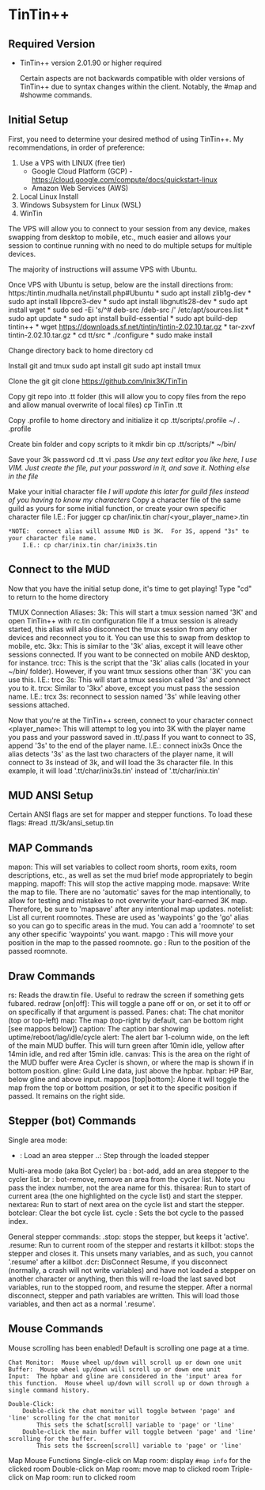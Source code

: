 # TinTin++

## Required Version
* TinTin++ version 2.01.90 or higher required

    Certain aspects are not backwards compatible with older versions of TinTin++ due to syntax changes within the client.  Notably, the #map and #showme commands.

## Initial Setup

First, you need to determine your desired method of using TinTin++.  My recommendations, in order of preference:
1. Use a VPS with LINUX (free tier)
	* Google Cloud Platform (GCP) - https://cloud.google.com/compute/docs/quickstart-linux
	* Amazon Web Services (AWS)
2. Local Linux Install
3. Windows Subsystem for Linux (WSL)
4. WinTin

The VPS will allow you to connect to your session from any device, makes swapping from desktop to mobile, etc., much easier and allows your session to continue running with no need to do multiple setups for multiple devices.

The majority of instructions will assume VPS with Ubuntu.

Once VPS with Ubuntu is setup, below are the install directions from:  https:/tintin.mudhalla.net/install.php#Ubuntu
	* sudo apt install zlib1g-dev
	* sudo apt install libpcre3-dev
	* sudo apt install libgnutls28-dev
	* sudo apt install wget
	* sudo sed -Ei 's/^# deb-src /deb-src /' /etc/apt/sources.list
	* sudo apt update
	* sudo apt install build-essential
	* sudo apt build-dep tintin++
	* wget https://downloads.sf.net/tintin/tintin-2.02.10.tar.gz
	* tar-zxvf tintin-2.02.10.tar.gz
	* cd tt/src
	* ./configure
	* sudo make install

Change directory back to home directory
	cd

Install git and tmux
	sudo apt install git
	sudo apt install tmux

Clone the git
	git clone https://github.com/Inix3K/TinTin

Copy git repo into .tt folder (this will allow you to copy files from the repo and allow manual overwrite of local files)
	cp TinTin .tt

Copy .profile to home directory and initialize it
	cp .tt/scripts/.profile ~/
	. .profile

Create bin folder and copy scripts to it
	mkdir bin
	cp .tt/scripts/* ~/bin/

Save your 3k password
	cd .tt
	vi .pass
	*Use any text editor you like here, I use VIM.  Just create the file, put your password in it, and save it.  Nothing else in the file*

Make your initial character file
	*I will update this later for guild files instead of you having to know my characters*
	Copy a character file of the same guild as yours for some initial function, or create your own specific character file
	I.E.: For jugger
		cp char/inix.tin char/<your_player_name>.tin

	*NOTE:  connect alias will assume MUD is 3K.  For 3S, append "3s" to your character file name.
		I.E.: cp char/inix.tin char/inix3s.tin

Connect to the MUD
------------------
Now that you have the initial setup done, it's time to get playing!
Type "cd" to return to the home directory

TMUX Connection Aliases:
	3k:  This will start a tmux session named '3K' and open TinTin++ with rc.tin configuration file
		If a tmux session is already started, this alias will also disconnect the tmux session from any other devices and reconnect you to it.  You can use this to swap from desktop to mobile, etc.
	3kx:  This is similar to the '3k' alias, except it will leave other sessions connected.  If you want to be connected on mobile AND desktop, for instance.
	trcc:  This is the script that the '3k' alias calls (located in your ~/bin/ folder).  However, if you want tmux sessions other than '3K' you can use this.
		I.E.: trcc 3s:  This will start a tmux session called '3s' and connect you to it.
	trcx:  Similar to '3kx' above, except you must pass the session name.
		I.E.: trcx 3s:  reconnect to session named '3s' while leaving other sessions attached.

Now that you're at the TinTin++ screen, connect to your character
	connect <player_name>:	This will attempt to log you into 3K with the player name you pass and your password saved in .tt/.pass
		If you want to connect to 3S, append '3s' to the end of the player name.
			I.E.:  connect inix3s
			Once the alias detects '3s' as the last two characters of the player name, it will connect to 3s instead of 3k, and will load the 3s character file.  In this example, it will load '.tt/char/inix3s.tin' instead of '.tt/char/inix.tin'

MUD ANSI Setup
--------------
Certain ANSI flags are set for mapper and stepper functions.  To load these flags:
	#read .tt/3k/ansi_setup.tin

MAP Commands
------------
mapon:  This will set variables to collect room shorts, room exits, room descriptions, etc., as well as set the mud brief mode appropriately to begin mapping.
mapoff:  This will stop the active mapping mode.
mapsave:  Write the map to file.  There are no 'automatic' saves for the map intentionally, to allow for testing and mistakes to not overwrite your hard-earned 3K map.  Therefore, be sure to 'mapsave' after any intentional map updates.
notelist:  List all current roomnotes.  These are used as 'waypoints' go the 'go' alias so you can go to specific areas in the mud.  You can add a 'roomnote' to set any other specific 'waypoints' you want.
mapgo <note>:  This will move your position in the map to the passed roomnote.
go <note>:  Run to the position of the passed roomnote.

Draw Commands
-------------
rs:  Reads the draw.tin file.  Useful to redraw the screen if something gets fubared.
redraw <pane> [on|off]:  This will toggle a pane off or on, or set it to off or on specifically if that argument is passed.
	Panes:
		chat:  The chat monitor (top or top-left)
		map:  The map (top-right by default, can be bottom right [see mappos below])
		caption:  The caption bar showing uptime/reboot/lag/idle/cycle
		alert:  The alert bar 1-column wide, on the left of the main MUD buffer.  This will turn green after 10min idle, yellow after 14min idle, and red after 15min idle.
		canvas:  This is the area on the right of the MUD buffer were Area Cycler is shown, or where the map is shown if in bottom position.
		gline:  Guild Line data, just above the hpbar.
		hpbar:  HP Bar, below gline and above input.
mappos [top|bottom]:  Alone it will toggle the map from the top or bottom position, or set it to the specific position if passed.  It remains on the right side.
		

Stepper (bot) Commands
----------------------
Single area mode:
- <stepper name>:  Load an area stepper
..:  Step through the loaded stepper

Multi-area mode (aka Bot Cycler)
ba <stepper>:  bot-add, add an area stepper to the cycler list.
br <index>:  bot-remove, remove an area from the cycler list.  Note you pass the index number, not the area name for this.
thisarea:  Run to start of current area (the one highlighted on the cycle list) and start the stepper.
nextarea:  Run to start of next area on the cycle list and start the stepper.
botclear:  Clear the bot cycle list.
cycle <index>:  Sets the bot cycle to the passed index.

General stepper commands:
.stop:  stops the stepper, but keeps it 'active'.
.resume:  Run to current room of the stepper and restarts it
killbot:  stops the stepper and closes it.  This unsets many variables, and as such, you cannot '.resume' after a killbot
.dcr:  DisConnect Resume, if you disconnect (normally, a crash will not write variables) and have not loaded a stepper on another character or anything, then this will re-load the last saved bot variables, run to the stopped room, and resume the stepper.  After a normal disconnect, stepper and path variables are written.  This will load those variables, and then act as a normal '.resume'.

Mouse Commands
--------------
Mouse scrolling has been enabled!  Default is scrolling one page at a time.

	Chat Monitor:  Mouse wheel up/down will scroll up or down one unit
	Buffer:  Mouse wheel up/down will scroll up or down one unit
	Input:  The hpbar and gline are considered in the 'input' area for this function.  Mouse wheel up/down will scroll up or down through a single command history.

	Double-Click:
		Double-click the chat monitor will toggle between 'page' and 'line' scrolling for the chat monitor
			This sets the $chat[scroll] variable to 'page' or 'line'
		Double-click the main buffer will toggle between 'page' and 'line' scrolling for the buffer.
			This sets the $screen[scroll] variable to 'page' or 'line'

Map Mouse Functions
	Single-click on Map room:  display `#map info` for the clicked room
	Double-click on Map room:  move map to clicked room
	Triple-click on Map room:  run to clicked room
